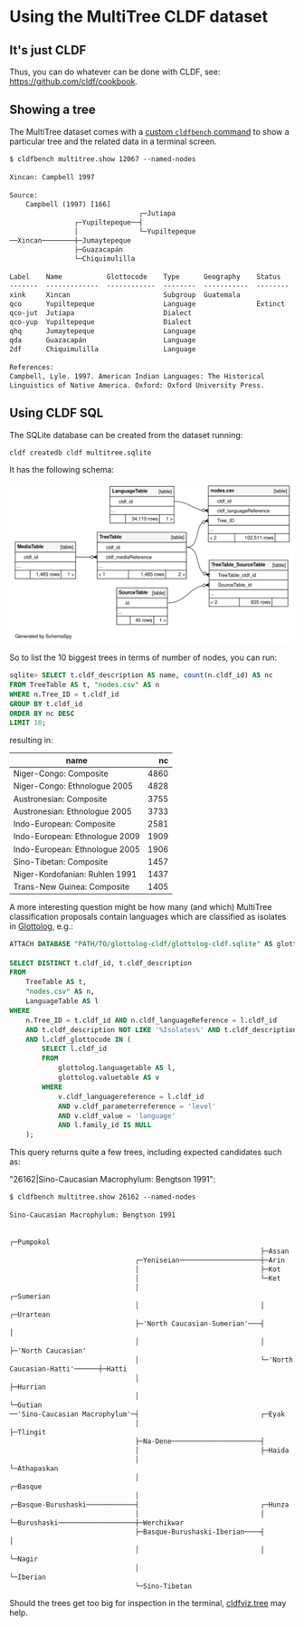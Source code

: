 # Using the MultiTree CLDF dataset

## It's just CLDF

Thus, you can do whatever can be done with CLDF, see: https://github.com/cldf/cookbook.


## Showing a tree

The MultiTree dataset comes with a [custom `cldfbench` command](https://github.com/cldf/cldfbench/blob/master/src/cldfbench/commands/README.md)
to show a particular tree and the related data in a terminal screen.

```shell
$ cldfbench multitree.show 12067 --named-nodes

Xincan: Campbell 1997

Source:
    Campbell (1997) [166]
                                ┌─Jutiapa
                ┌─Yupiltepeque──┤
                │               └─Yupiltepeque
──Xincan────────┼─Jumaytepeque
                ├─Guazacapán
                └─Chiquimulilla

Label    Name           Glottocode    Type      Geography    Status
-------  -------------  ------------  --------  -----------  --------
xink     Xincan                       Subgroup  Guatemala
qco      Yupiltepeque                 Language               Extinct
qco-jut  Jutiapa                      Dialect
qco-yup  Yupiltepeque                 Dialect
qhq      Jumaytepeque                 Language
qda      Guazacapán                   Language
2df      Chiquimulilla                Language

References:
Campbell, Lyle. 1997. American Indian Languages: The Historical Linguistics of Native America. Oxford: Oxford University Press.
```


## Using CLDF SQL

The SQLite database can be created from the dataset running:

```shell
cldf createdb cldf multitree.sqlite
```

It has the following schema:

![](erd.svg)

So to list the 10 biggest trees in terms of number of nodes, you can run:

```sql
sqlite> SELECT t.cldf_description AS name, count(n.cldf_id) AS nc
FROM TreeTable AS t, "nodes.csv" AS n
WHERE n.Tree_ID = t.cldf_id
GROUP BY t.cldf_id
ORDER BY nc DESC 
LIMIT 10;
```
resulting in:

name | nc
--- | ---:
Niger-Congo: Composite|4860
Niger-Congo: Ethnologue 2005|4828
Austronesian: Composite|3755
Austronesian: Ethnologue 2005|3733
Indo-European: Composite|2581
Indo-European: Ethnologue 2009|1909
Indo-European: Ethnologue 2005|1906
Sino-Tibetan: Composite|1457
Niger-Kordofanian: Ruhlen 1991|1437
Trans-New Guinea: Composite|1405


A more interesting question might be how many (and which) MultiTree classification proposals contain
languages which are classified as isolates in [Glottolog](https://glottolog.org), e.g.:

```sql
ATTACH DATABASE "PATH/TO/glottolog-cldf/glottolog-cldf.sqlite" AS glottolog;

SELECT DISTINCT t.cldf_id, t.cldf_description 
FROM
    TreeTable AS t, 
    "nodes.csv" AS n, 
    LanguageTable AS l 
WHERE
    n.Tree_ID = t.cldf_id AND n.cldf_languageReference = l.cldf_id
    AND t.cldf_description NOT LIKE '%Isolates%' AND t.cldf_description NOT LIKE '%Composite%'
    AND l.cldf_glottocode IN (
        SELECT l.cldf_id
        FROM
            glottolog.languagetable AS l, 
            glottolog.valuetable AS v
        WHERE 
            v.cldf_languagereference = l.cldf_id
            AND v.cldf_parameterreference = 'level'
            AND v.cldf_value = 'language' 
            AND l.family_id IS NULL
    );
```

This query returns quite a few trees, including expected candidates such as:

"26162|Sino-Caucasian Macrophylum: Bengtson 1991":

```shell
$ cldfbench multitree.show 26162 --named-nodes

Sino-Caucasian Macrophylum: Bengtson 1991

                                                              ┌─Pumpokol
                                                              ├─Assan
                               ┌─Yeniseian────────────────────┼─Arin
                               │                              ├─Kot
                               │                              └─Ket
                               │                              ┌─Sumerian
                               │                              │                              ┌─Urartean
                               ├─'North Caucasian-Sumerian'───┤                              │
                               │                              │                              ├─'North Caucasian'
                               │                              └─'North Caucasian-Hatti'──────┼─Hatti
                               │                                                             ├─Hurrian
                               │                                                             └─Gutian
──'Sino-Caucasian Macrophylum'─┤                              ┌─Eyak
                               │                              ├─Tlingit
                               ├─Na-Dene──────────────────────┤
                               │                              ├─Haida
                               │                              └─Athapaskan
                               │                                                             ┌─Basque
                               │                              ┌─Basque-Burushaski────────────┤                              ┌─Hunza
                               │                              │                              └─Burushaski───────────────────┼─Werchikwar
                               ├─Basque-Burushaski-Iberian────┤                                                             │
                               │                              │                                                             └─Nagir
                               │                              └─Iberian
                               └─Sino-Tibetan
```

Should the trees get too big for inspection in the terminal, [cldfviz.tree](https://github.com/cldf/cldfviz/blob/main/docs/tree.md)
may help.
